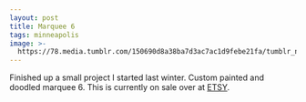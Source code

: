 ```yaml
---
layout: post
title: Marquee 6
tags: minneapolis
image: >-
  https://78.media.tumblr.com/150690d8a38ba7d3ac7ac1d9febe21fa/tumblr_n0fsr8y1CY1qbng02o1_500.jpg
---
```

Finished up a small project I started last winter. Custom painted and doodled marquee 6. This is currently on sale over at [ETSY](https://t.umblr.com/redirect?z=http%3A%2F%2Fhttps%3A%2F%2Fwww.etsy.com%2Flisting%2F178116108%2Fdoodle-6%3F&t=OWY1NWMyZGRiZjVkMzQzZjU1MzBlOGMyNDJjYWI5YzBhNzlmMjMzMCxFaFRwNmRvag%3D%3D&b=t%3AOfJVo-jCAgbaBkGFfFIN7Q&p=http%3A%2F%2Fwww.kylomoonguts.com%2Fpost%2F75509136554%2Ffinished-up-a-small-project-i-started-last-winter&m=1).
